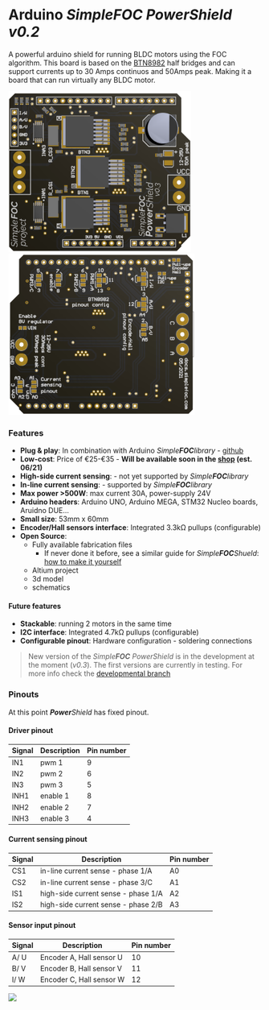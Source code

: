# Arduino *Simple**FOC** PowerShield* *v0.2* 
A powerful arduino shield for running BLDC motors using the FOC algorithm. This board is based on the [BTN8982](https://www.infineon.com/dgdl/Infineon-BTN8982TA-DS-v01_00-EN.pdf?fileId=db3a30433fa9412f013fbe32289b7c17) half bridges and can support currents up to 30 Amps continuos and 50Amps peak. Making it a board that can run virtually any BLDC motor.

<p align="">
<img src="images/top.png"  height="320px"><img src="images/bottom.png"  height="320px">
</p>

### Features
- **Plug & play**: In combination with Arduino *Simple**FOC**library* - [github](https://github.com/simplefoc/Arduino-FOC)
- **Low-cost**: Price of €25-€35 -  **Will be available soon in the [shop](https://simplefoc.com/shop) (est. 06/21)**
- **High-side current sensing**: - not yet supported by *Simple**FOC**library*
- **In-line current sensing**: - supported by *Simple**FOC**library*
- **Max power >500W**: max current 30A, power-supply 24V
- **Arduino headers**: Arduino UNO, Arduino MEGA, STM32 Nucleo boards, Aruidno DUE...
- **Small size**: 53mm x 60mm
- **Encoder/Hall sensors interface**: Integrated 3.3kΩ pullups (configurable)
- **Open Source**: 
   - Fully available fabrication files  
        - If never done it before, see a similar guide for *Simple**FOC**Shueld*:  [how to make it yourself](https://docs.simplefoc.com/arduino_simplefoc_shield_fabrication)
   - Altium project
   - 3d model
   - schematics
    
#### Future features
- **Stackable**: running 2 motors in the same time
- **I2C interface**: Integrated 4.7kΩ pullups (configurable)
- **Configurable pinout**: Hardware configuration - soldering connections

> New version of the *Simple**FOC** PowerShield* is in the development at the moment (*v0.3*).
> The first versions are currently in testing. For more info check the [developmental branch](https://github.com/simplefoc/Arduino-SimpleFOC-PowerShield/tree/dev) 

### Pinouts
At this point ***Power**Shield* has fixed pinout.

#### Driver pinout
Signal | Description | Pin number
--- | --- | ----
IN1 | pwm 1 |	9
IN2 |  pwm 2 |	6
IN3 | 	pwm 3	 | 5 
INH1| enable 1 |	8
INH2 |	enable 2 |	7
INH3 |	enable  3	| 4

#### Current sensing pinout
Signal | Description | Pin number
--- | --- | ----
CS1 | in-line current sense - phase 1/A| A0
CS2 | in-line current sense - phase 3/C | A1
IS1 | high-side current sense - phase 1/A | A2
IS2 | high-side current sense - phase 2/B | A3

#### Sensor input pinout
Signal | Description | Pin number
--- | --- | ----
A/ U | Encoder A, Hall sensor U |	10
B/ V | Encoder B, Hall sensor V |	11
I/ W | Encoder C, Hall sensor W |	12

<p align="">
<img src="images/small.jpg"  height="320px">
</p>